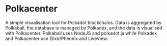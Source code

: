 # Polkacenter

A simple visualisation tool for Polkadot blockchains. Data is aggregated by Polkaball, the database is managed by Polkadex, and the data is visualised with Polkacenter. Polkaball uses NodeJS and polkadot.js while Polkadex and Polkacenter use Elixir/Pheonix and LiveView. 
